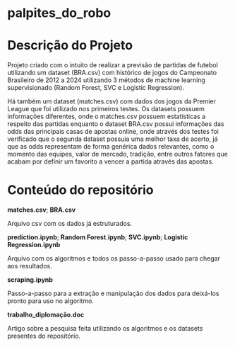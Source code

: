 # palpites_do_robo

# Descrição do Projeto

Projeto criado com o intuito de realizar a previsão de partidas de futebol utilizando um dataset (BRA.csv) com histórico de jogos do Campeonato Brasileiro de 2012 a 2024 utilizando 3 métodos de machine learning supervisionado (Random Forest, SVC e Logistic Regression).

Há também um dataset (matches.csv) com dados dos jogos da Premier League que foi utilizado nos primeiros testes. Os datasets possuem informações diferentes, onde o matches.csv possuem estatísticas a respeito das partidas enquanto o dataset BRA.csv possui informações das odds das principais casas de apostas online, onde através dos testes foi verificado que o segunda dataset possuia uma melhor taxa de acerto, já que as odds representam de forma genérica dados relevantes, como o momento das equipes, valor de mercado, tradição, entre outros fatores que acabam por definir um favorito a vencer a partida através das apostas.


# Conteúdo do repositório

**matches.csv**;
**BRA.csv**

Arquivo csv com os dados já estruturados.

**prediction.ipynb**;
**Random Forest.ipynb**;
**SVC.ipynb**;
**Logistic Regression.ipynb**

Arquivo com os algoritmos e todos os passo-a-passo usado para chegar aos resultados.

**scraping.ipynb**

Passo-a-passo para a extração e manipulação dos dados para deixá-los pronto para uso no algoritmo.

**trabalho_diplomação.doc**

Artigo sobre a pesquisa feita utilizando os algoritmos e os datasets presentes do repositório.



